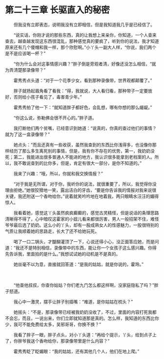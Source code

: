 # 第二十三章 长驱直入的秘密


　　但我没有立即表态，说明我没有立即相信，但是我知道我几乎是已经信了。

　　“说实话，你刚才说的那些东西，真的让我想上来亲你，你知道，一个人查来查去，越查越发现这东西很混乱，那种感觉真的要疯了，听到你的说法，我才知道原来还有几个傻帽和我一样，那个欣慰啊。”小丫头一副大人样，“你说，我们两个是不是应该喝一杯？”

　　“你为什么会对这事情感兴趣？”胖子倒是旁观者清，好像还没怎么相信，“就为弄清楚那录像带？”

　　霍秀秀点头道：“对于一个花季少女，看到那种录像带，世界观都颠覆了。”

　　胖子就扬起眉角看了看我：“得，我就说，大人看归看，那种带子一定要放好，否则给小孩子看见了，毒害青少年。”

　　霍秀秀拍了他一下：“就知道胖子都好色，会乱想，哪有你想的那么龌龊。”

　　“你这么说，弥勒佛会很不开心的。”胖子道。

　　我打断他们两个贫嘴，已经意识到她道：“说真的，你真的查过他们的事情？就为了这一盒录像带？”

　　她点头：“而且还真有一些收获，虽然我查到的东西比你浅得多，也没像你那样经历了那么多生离死别的事情，但是，我有你不存在的优势，第一，我奶奶没死；第二，我能进出很多普通人不能进的地方，我认识很多能拿到老档案的人。所以，我不敢说查到的比你多，但是，肯定有很大一部分，是你不知道的。”

　　我来了兴趣：“哦，所以，你就和我交换情报？”

　　“对于我是无所谓，对于你，我听你的说法，就很重要了，所以，我觉得你没理由拒绝。”她很狡猾地一笑，露出洁白的牙齿，“要是你告诉我的情报对我来说很关键，我还附送一个香吻给你。”说着就笑吟吟地在地着我，两只眼睛水汪汪的媚得惊人。

　　我看着她，感觉这丫头虽然疯疯癫癫的，感觉古灵精怪，但是说话的条理思路清晰得不得了，心中暗叹这霍家的小妞儿看来都很厉害，男人一般招架不住，难怪爷爷最后选了奶奶。这么小的丫头，却有一股成熟女人的性感魅力，一股很特别的气质让我顺着她的思路走，长大了还不给她玩死。

　　喝了一口二锅头，才醍醐灌顶了一下，心说还得小心，没正面答应她，而是问道：“我还不是特别相信，录像带中的东西，能让你一个女孩子这么感兴趣。你得先告诉我，里面拍的是什么。”我想试试她的动机是不是真的。

　　她丝毫不以为意，直接就回答道：“是我的姑姑，就是你说的，霍玲。”

　

　　“他查他叔叔，你查你姑姑？你们老九门怎么都这样啊，没家庭隐私了吗？”胖子怒道。

　　我心中一激灵，摆手让胖子别插嘴：“难道，是你姑姑在梳头？”

　　她摇头：“不是，那录像带已经被我奶奶没收了，不过，里面的内容打死我都不会忘，而且，一说出来，你们立即就知道那是真的。怎么样，我知道的东西比你少，我可不能免费给太多，吴邪哥哥，你换不换？”

　　我看了胖子一眼，胖子点头，对小丫头道：“再给个提示，丫头，给到点子上了，你胖爷我送个香吻给你，那录像带里是什么内容？”

　　霍秀秀眨了眨媚眼：“我的姑姑，还有其他几个人，他们在地上爬。”

